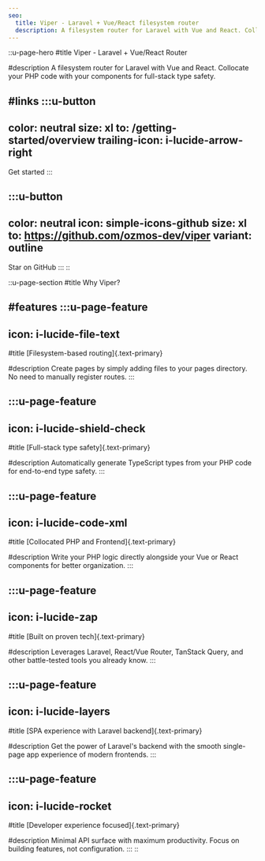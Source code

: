 ```yaml
---
seo:
  title: Viper - Laravel + Vue/React filesystem router
  description: A filesystem router for Laravel with Vue and React. Collocate your PHP code with your components for full-stack type safety.
---
```


::u-page-hero
#title
Viper - Laravel + Vue/React Router

#description
A filesystem router for Laravel with Vue and React. Collocate your PHP code with your components for full-stack type safety.

#links
  :::u-button
  ---
  color: neutral
  size: xl
  to: /getting-started/overview
  trailing-icon: i-lucide-arrow-right
  ---
  Get started
  :::

  :::u-button
  ---
  color: neutral
  icon: simple-icons-github
  size: xl
  to: https://github.com/ozmos-dev/viper
  variant: outline
  ---
  Star on GitHub
  :::
::

::u-page-section
#title
Why Viper?

#features
  :::u-page-feature
  ---
  icon: i-lucide-file-text
  ---
  #title
  [Filesystem-based routing]{.text-primary}
  
  #description
  Create pages by simply adding files to your pages directory. No need to manually register routes.
  :::

  :::u-page-feature
  ---
  icon: i-lucide-shield-check
  ---
  #title
  [Full-stack type safety]{.text-primary}
  
  #description
  Automatically generate TypeScript types from your PHP code for end-to-end type safety.
  :::

  :::u-page-feature
  ---
  icon: i-lucide-code-xml
  ---
  #title
  [Collocated PHP and Frontend]{.text-primary}
  
  #description
  Write your PHP logic directly alongside your Vue or React components for better organization.
  :::

  :::u-page-feature
  ---
  icon: i-lucide-zap
  ---
  #title
  [Built on proven tech]{.text-primary}
  
  #description
  Leverages Laravel, React/Vue Router, TanStack Query, and other battle-tested tools you already know.
  :::

  :::u-page-feature
  ---
  icon: i-lucide-layers
  ---
  #title
  [SPA experience with Laravel backend]{.text-primary}
  
  #description
  Get the power of Laravel's backend with the smooth single-page app experience of modern frontends.
  :::

  :::u-page-feature
  ---
  icon: i-lucide-rocket
  ---
  #title
  [Developer experience focused]{.text-primary}
  
  #description
  Minimal API surface with maximum productivity. Focus on building features, not configuration.
  :::
::